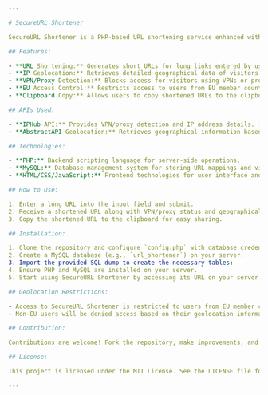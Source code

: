 ```yaml
---

# SecureURL Shortener

SecureURL Shortener is a PHP-based URL shortening service enhanced with IP geolocation and VPN/proxy detection capabilities. It utilizes APIs to gather detailed visitor information and restricts access based on geographical location within the EU. This project provides a secure and efficient way to shorten URLs while maintaining data integrity and security measures.

## Features:

- **URL Shortening:** Generates short URLs for long links entered by users.
- **IP Geolocation:** Retrieves detailed geographical data of visitors using IP address.
- **VPN/Proxy Detection:** Blocks access for visitors using VPNs or proxies.
- **EU Access Control:** Restricts access to users from EU member countries only.
- **Clipboard Copy:** Allows users to copy shortened URLs to the clipboard with a single click.

## APIs Used:

- **IPHub API:** Provides VPN/proxy detection and IP address details. [Generate API Key](https://iphub.info/login)
- **AbstractAPI Geolocation:** Retrieves geographical information based on IP address. [Generate API Key](https://app.abstractapi.com/api/ip-geolocation/settings)

## Technologies:

- **PHP:** Backend scripting language for server-side operations.
- **MySQL:** Database management system for storing URL mappings and visitor data.
- **HTML/CSS/JavaScript:** Frontend technologies for user interface and interaction.

## How to Use:

1. Enter a long URL into the input field and submit.
2. Receive a shortened URL along with VPN/proxy status and geographical details.
3. Copy the shortened URL to the clipboard for easy sharing.

## Installation:

1. Clone the repository and configure `config.php` with database credentials.
2. Create a MySQL database (e.g., `url_shortener`) on your server.
3. Import the provided SQL dump to create the necessary tables:
4. Ensure PHP and MySQL are installed on your server.
5. Start using SecureURL Shortener by accessing its URL on your server.

## Geolocation Restrictions:

- Access to SecureURL Shortener is restricted to users from EU member countries only.
- Non-EU users will be denied access based on their geolocation information retrieved during the visit.

## Contribution:

Contributions are welcome! Fork the repository, make improvements, and submit a pull request.

## License:

This project is licensed under the MIT License. See the LICENSE file for more details.

---
```

